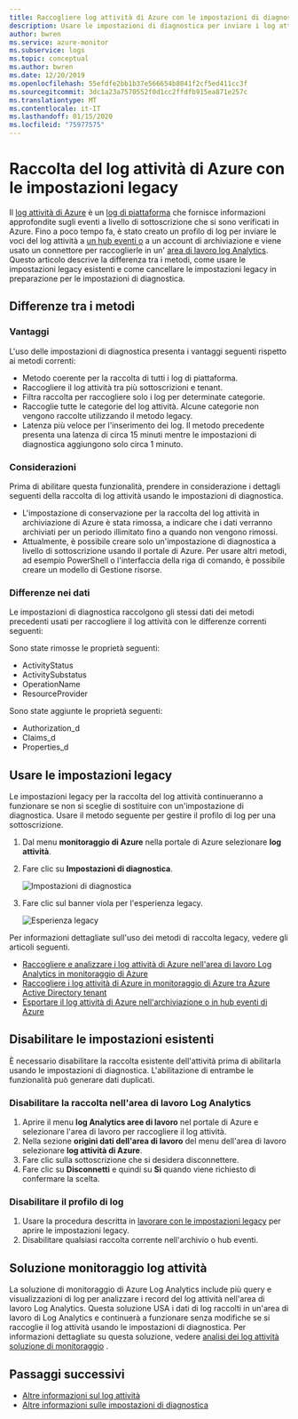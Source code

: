 ```yaml
---
title: Raccogliere log attività di Azure con le impostazioni di diagnostica (anteprima)-monitoraggio di Azure | Microsoft Docs
description: Usare le impostazioni di diagnostica per inviare i log attività di Azure ai log di monitoraggio di Azure, archiviazione di Azure o hub eventi di Azure.
author: bwren
ms.service: azure-monitor
ms.subservice: logs
ms.topic: conceptual
ms.author: bwren
ms.date: 12/20/2019
ms.openlocfilehash: 55efdfe2bb1b37e566654b8041f2cf5ed411cc3f
ms.sourcegitcommit: 3dc1a23a7570552f0d1cc2ffdfb915ea871e257c
ms.translationtype: MT
ms.contentlocale: it-IT
ms.lasthandoff: 01/15/2020
ms.locfileid: "75977575"
---
```

# <a name="collect-azure-activity-log-with-legacy-settings"></a>Raccolta del log attività di Azure con le impostazioni legacy
Il [log attività di Azure](platform-logs-overview.md) è un [log di piattaforma](platform-logs-overview.md) che fornisce informazioni approfondite sugli eventi a livello di sottoscrizione che si sono verificati in Azure. Fino a poco tempo fa, è stato creato un profilo di log per inviare le voci del log attività a [un hub eventi o](activity-log-export.md) a un account di archiviazione e viene usato un connettore per raccoglierle in un' [area di lavoro log Analytics](activity-log-collect.md). Questo articolo descrive la differenza tra i metodi, come usare le impostazioni legacy esistenti e come cancellare le impostazioni legacy in preparazione per le impostazioni di diagnostica.


## <a name="differences-between-methods"></a>Differenze tra i metodi

### <a name="advantages"></a>Vantaggi
L'uso delle impostazioni di diagnostica presenta i vantaggi seguenti rispetto ai metodi correnti:

- Metodo coerente per la raccolta di tutti i log di piattaforma.
- Raccogliere il log attività tra più sottoscrizioni e tenant.
- Filtra raccolta per raccogliere solo i log per determinate categorie.
- Raccoglie tutte le categorie del log attività. Alcune categorie non vengono raccolte utilizzando il metodo legacy.
- Latenza più veloce per l'inserimento dei log. Il metodo precedente presenta una latenza di circa 15 minuti mentre le impostazioni di diagnostica aggiungono solo circa 1 minuto.

### <a name="considerations"></a>Considerazioni
Prima di abilitare questa funzionalità, prendere in considerazione i dettagli seguenti della raccolta di log attività usando le impostazioni di diagnostica.

- L'impostazione di conservazione per la raccolta del log attività in archiviazione di Azure è stata rimossa, a indicare che i dati verranno archiviati per un periodo illimitato fino a quando non vengono rimossi.
- Attualmente, è possibile creare solo un'impostazione di diagnostica a livello di sottoscrizione usando il portale di Azure. Per usare altri metodi, ad esempio PowerShell o l'interfaccia della riga di comando, è possibile creare un modello di Gestione risorse.


### <a name="differences-in-data"></a>Differenze nei dati
Le impostazioni di diagnostica raccolgono gli stessi dati dei metodi precedenti usati per raccogliere il log attività con le differenze correnti seguenti:

Sono state rimosse le proprietà seguenti:

- ActivityStatus
- ActivitySubstatus
- OperationName
- ResourceProvider

Sono state aggiunte le proprietà seguenti:

- Authorization_d
- Claims_d
- Properties_d

## <a name="work-with-legacy-settings"></a>Usare le impostazioni legacy
Le impostazioni legacy per la raccolta del log attività continueranno a funzionare se non si sceglie di sostituire con un'impostazione di diagnostica. Usare il metodo seguente per gestire il profilo di log per una sottoscrizione.

1. Dal menu **monitoraggio di Azure** nella portale di Azure selezionare **log attività**.
3. Fare clic su **Impostazioni di diagnostica**.

   ![Impostazioni di diagnostica](media/diagnostic-settings-subscription/diagnostic-settings.png)

4. Fare clic sul banner viola per l'esperienza legacy.

    ![Esperienza legacy](media/diagnostic-settings-subscription/legacy-experience.png)


Per informazioni dettagliate sull'uso dei metodi di raccolta legacy, vedere gli articoli seguenti.

- [Raccogliere e analizzare i log attività di Azure nell'area di lavoro Log Analytics in monitoraggio di Azure](activity-log-collect.md)
- [Raccogliere i log attività di Azure in monitoraggio di Azure tra Azure Active Directory tenant](activity-log-collect-tenants.md)
- [Esportare il log attività di Azure nell'archiviazione o in hub eventi di Azure](activity-log-export.md)

## <a name="disable-existing-settings"></a>Disabilitare le impostazioni esistenti
È necessario disabilitare la raccolta esistente dell'attività prima di abilitarla usando le impostazioni di diagnostica. L'abilitazione di entrambe le funzionalità può generare dati duplicati.

### <a name="disable-collection-into-log-analytics-workspace"></a>Disabilitare la raccolta nell'area di lavoro Log Analytics

1. Aprire il menu **log Analytics aree di lavoro** nel portale di Azure e selezionare l'area di lavoro per raccogliere il log attività.
2. Nella sezione **origini dati dell'area di lavoro** del menu dell'area di lavoro selezionare **log attività di Azure**.
3. Fare clic sulla sottoscrizione che si desidera disconnettere.
4. Fare clic su **Disconnetti** e quindi su **Sì** quando viene richiesto di confermare la scelta.

### <a name="disable-log-profile"></a>Disabilitare il profilo di log

1. Usare la procedura descritta in [lavorare con le impostazioni legacy](#work-with-legacy-settings) per aprire le impostazioni legacy.
2. Disabilitare qualsiasi raccolta corrente nell'archivio o hub eventi.



## <a name="activity-log-monitoring-solution"></a>Soluzione monitoraggio log attività
La soluzione di monitoraggio di Azure Log Analytics include più query e visualizzazioni di log per analizzare i record del log attività nell'area di lavoro Log Analytics. Questa soluzione USA i dati di log raccolti in un'area di lavoro di Log Analytics e continuerà a funzionare senza modifiche se si raccoglie il log attività usando le impostazioni di diagnostica. Per informazioni dettagliate su questa soluzione, vedere [analisi dei log attività soluzione di monitoraggio](activity-log-collect.md#activity-logs-analytics-monitoring-solution) .

## <a name="next-steps"></a>Passaggi successivi

* [Altre informazioni sul log attività](../../azure-resource-manager/management/view-activity-logs.md)
* [Altre informazioni sulle impostazioni di diagnostica](diagnostic-settings.md)
